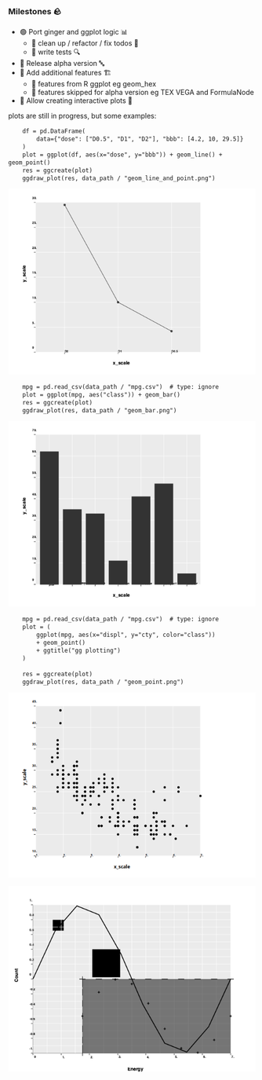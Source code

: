 ### Milestones :rock:
- :green_circle: Port ginger and ggplot logic :bar_chart:
    - :red_circle: clean up / refactor / fix todos :broom:
    - :red_circle: write tests :mag:
- :red_circle: Release alpha version :abc:
- :red_circle: Add additional features :building_construction:
    - :red_circle: features from R ggplot eg geom_hex
    - :red_circle: features skipped for alpha version eg TEX VEGA and FormulaNode
- :red_circle: Allow creating interactive plots :rocket:

plots are still in progress, but some examples:
```
    df = pd.DataFrame(
        data={"dose": ["D0.5", "D1", "D2"], "bbb": [4.2, 10, 29.5]}
    )
    plot = ggplot(df, aes(x="dose", y="bbb")) + geom_line() + geom_point() 
    res = ggcreate(plot)
    ggdraw_plot(res, data_path / "geom_line_and_point.png")
```
![gg_line_and_point](data/geom_line_and_point.png)

```
    mpg = pd.read_csv(data_path / "mpg.csv")  # type: ignore
    plot = ggplot(mpg, aes("class")) + geom_bar()
    res = ggcreate(plot)
    ggdraw_plot(res, data_path / "geom_bar.png")
```
![gg_bar](data/geom_bar.png)
```
    mpg = pd.read_csv(data_path / "mpg.csv")  # type: ignore
    plot = (
        ggplot(mpg, aes(x="displ", y="cty", color="class"))
        + geom_point()
        + ggtitle("gg plotting")
    )

    res = ggcreate(plot)
    ggdraw_plot(res, data_path / "geom_point.png")
```
![gg_point](data/geom_point.png)

![gg](data/simple_test.png)
